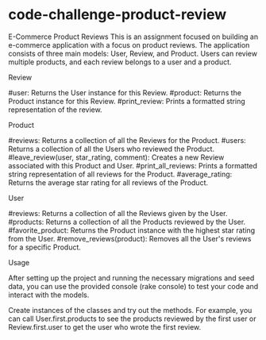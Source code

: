 # code-challenge-product-review

E-Commerce Product Reviews
This is an assignment focused on building an e-commerce application with a focus on product reviews. The application consists of three main models: User, Review, and Product. Users can review multiple products, and each review belongs to a user and a product.


Review

#user: Returns the User instance for this Review.
#product: Returns the Product instance for this Review.
#print_review: Prints a formatted string representation of the review.

Product

#reviews: Returns a collection of all the Reviews for the Product.
#users: Returns a collection of all the Users who reviewed the Product.
#leave_review(user, star_rating, comment): Creates a new Review associated with this Product and User.
#print_all_reviews: Prints a formatted string representation of all reviews for the Product.
#average_rating: Returns the average star rating for all reviews of the Product.

User

#reviews: Returns a collection of all the Reviews given by the User.
#products: Returns a collection of all the Products reviewed by the User.
#favorite_product: Returns the Product instance with the highest star rating from the User.
#remove_reviews(product): Removes all the User's reviews for a specific Product.

Usage


After setting up the project and running the necessary migrations and seed data, you can use the provided console (rake console) to test your code and interact with the models.

Create instances of the classes and try out the methods. For example, you can call User.first.products to see the products reviewed by the first user or Review.first.user to get the user who wrote the first review.